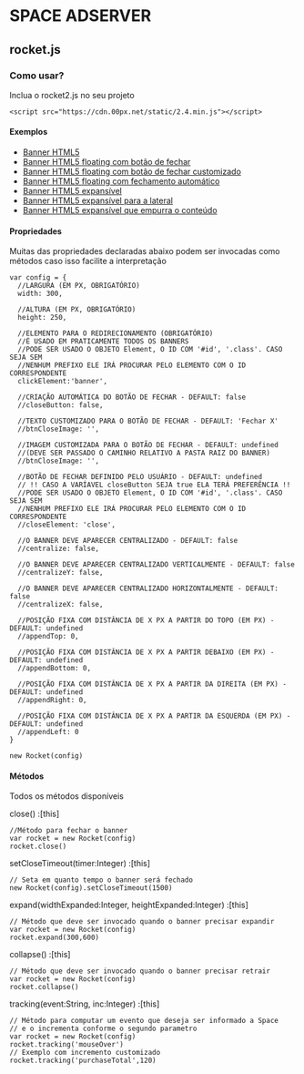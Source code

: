 # SPACE ADSERVER
## rocket.js
### Como usar?
Inclua o rocket2.js no seu projeto
```demo
<script src="https://cdn.00px.net/static/2.4.min.js"></script>
```

#### Exemplos

+ [Banner HTML5](https://spaceadx.github.io/doc/html5/)
+ [Banner HTML5 floating com botão de fechar](https://spaceadx.github.io/doc/floating/)
+ [Banner HTML5 floating com botão de fechar customizado](https://spaceadx.github.io/doc/floating_custom/)
+ [Banner HTML5 floating com fechamento automático](https://spaceadx.github.io/doc/floating_timeout/)
+ [Banner HTML5 expansível](https://spaceadx.github.io/doc/expansivel/)
+ [Banner HTML5 expansível para a lateral](https://spaceadx.github.io/doc/expansivel_left/)
+ [Banner HTML5 expansível que empurra o conteúdo](https://spaceadx.github.io/doc/expansivel_push/)

#### Propriedades
Muitas das propriedades declaradas abaixo podem ser invocadas como métodos caso isso facilite a interpretação

```
var config = {
  //LARGURA (EM PX, OBRIGATÓRIO)
  width: 300,

  //ALTURA (EM PX, OBRIGATÓRIO)
  height: 250,

  //ELEMENTO PARA O REDIRECIONAMENTO (OBRIGATÓRIO)
  //É USADO EM PRATICAMENTE TODOS OS BANNERS
  //PODE SER USADO O OBJETO Element, O ID COM '#id', '.class'. CASO SEJA SEM
  //NENHUM PREFIXO ELE IRÁ PROCURAR PELO ELEMENTO COM O ID CORRESPONDENTE
  clickElement:'banner',

  //CRIAÇÃO AUTOMÁTICA DO BOTÃO DE FECHAR - DEFAULT: false
  //closeButton: false,

  //TEXTO CUSTOMIZADO PARA O BOTÃO DE FECHAR - DEFAULT: 'Fechar X'
  //btnCloseImage: '',

  //IMAGEM CUSTOMIZADA PARA O BOTÃO DE FECHAR - DEFAULT: undefined
  //(DEVE SER PASSADO O CAMINHO RELATIVO A PASTA RAIZ DO BANNER)
  //btnCloseImage: '',

  //BOTÃO DE FECHAR DEFINIDO PELO USUÁRIO - DEFAULT: undefined
  // !! CASO A VARÍAVEL closeButton SEJA true ELA TERÁ PREFERÊNCIA !!
  //PODE SER USADO O OBJETO Element, O ID COM '#id', '.class'. CASO SEJA SEM
  //NENHUM PREFIXO ELE IRÁ PROCURAR PELO ELEMENTO COM O ID CORRESPONDENTE
  //closeElement: 'close',

  //O BANNER DEVE APARECER CENTRALIZADO - DEFAULT: false
  //centralize: false,

  //O BANNER DEVE APARECER CENTRALIZADO VERTICALMENTE - DEFAULT: false
  //centralizeY: false,

  //O BANNER DEVE APARECER CENTRALIZADO HORIZONTALMENTE - DEFAULT: false
  //centralizeX: false,

  //POSIÇÃO FIXA COM DISTÂNCIA DE X PX A PARTIR DO TOPO (EM PX) - DEFAULT: undefined
  //appendTop: 0,

  //POSIÇÃO FIXA COM DISTÂNCIA DE X PX A PARTIR DEBAIXO (EM PX) - DEFAULT: undefined
  //appendBottom: 0,

  //POSIÇÃO FIXA COM DISTÂNCIA DE X PX A PARTIR DA DIREITA (EM PX) - DEFAULT: undefined
  //appendRight: 0,

  //POSIÇÃO FIXA COM DISTÂNCIA DE X PX A PARTIR DA ESQUERDA (EM PX) - DEFAULT: undefined
  //appendLeft: 0
}

new Rocket(config)
```

#### Métodos
Todos os métodos disponíveis

close() :[this]
```
//Método para fechar o banner
var rocket = new Rocket(config)
rocket.close()
```
setCloseTimeout(timer:Integer) :[this]
```
// Seta em quanto tempo o banner será fechado
new Rocket(config).setCloseTimeout(1500)
```
expand(widthExpanded:Integer, heightExpanded:Integer) :[this]
```
// Método que deve ser invocado quando o banner precisar expandir
var rocket = new Rocket(config)
rocket.expand(300,600)
```
collapse() :[this]
```
// Método que deve ser invocado quando o banner precisar retrair
var rocket = new Rocket(config)
rocket.collapse()
```

tracking(event:String, inc:Integer) :[this]
```
// Método para computar um evento que deseja ser informado a Space
// e o incrementa conforme o segundo parametro
var rocket = new Rocket(config)
rocket.tracking('mouseOver')
// Exemplo com incremento customizado
rocket.tracking('purchaseTotal',120)
```